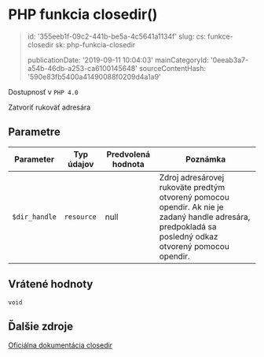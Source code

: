 PHP funkcia closedir()
======================

> id: '355eeb1f-09c2-441b-be5a-4c5641a1134f'
> slug:
> 	cs: funkce-closedir
> 	sk: php-funkcia-closedir
> 
> publicationDate: '2019-09-11 10:04:03'
> mainCategoryId: '0eeab3a7-a54b-46db-a253-ca6100145648'
> sourceContentHash: '590e83fb5400a41490088f0209d4a1a9'

Dostupnosť v `PHP 4.0`

Zatvoriť rukoväť adresára


Parametre
--------------

| Parameter | Typ údajov | Predvolená hodnota | Poznámka |
|-----|-----|-----|-----|
| `$dir_handle` | `resource` | null | Zdroj adresárovej rukoväte predtým otvorený pomocou opendir. Ak nie je zadaný handle adresára, predpokladá sa posledný odkaz otvorený pomocou opendir. |


Vrátené hodnoty
----------------

`void`



Ďalšie zdroje
------------

[Oficiálna dokumentácia closedir](https://www.php.net/manual/en/function.closedir.php)
